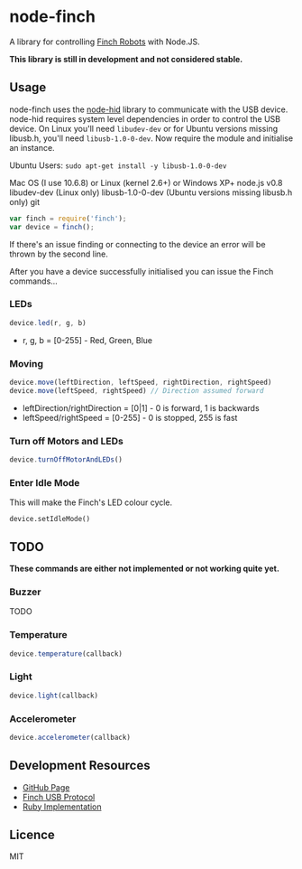 # node-finch

A library for controlling [Finch Robots](http://www.finchrobot.com/) with Node.JS.

**This library is still in development and not considered stable.**

## Usage

node-finch uses the [node-hid](https://github.com/node-hid/node-hid) library to communicate with the USB device. node-hid requires system level dependencies in order to control the USB device. On Linux you'll need `libudev-dev` or for Ubuntu versions missing libusb.h, you'll need `libusb-1.0-0-dev`. Now require the module and initialise an instance.


Ubuntu Users: `sudo apt-get install -y libusb-1.0-0-dev`

Mac OS (I use 10.6.8) or Linux (kernel 2.6+) or Windows XP+
node.js v0.8
libudev-dev (Linux only)
libusb-1.0-0-dev (Ubuntu versions missing libusb.h only)
git

```js
var finch = require('finch');
var device = finch();
```

If there's an issue finding or connecting to the device an error will be thrown by the second line.

After you have a device successfully initialised you can issue the Finch commands...

### LEDs

```js
device.led(r, g, b)
```

* r, g, b = [0-255] - Red, Green, Blue

### Moving

```js
device.move(leftDirection, leftSpeed, rightDirection, rightSpeed)
device.move(leftSpeed, rightSpeed) // Direction assumed forward
```

* leftDirection/rightDirection = [0|1] - 0 is forward, 1 is backwards
* leftSpeed/rightSpeed = [0-255] - 0 is stopped, 255 is fast


### Turn off Motors and LEDs

```js
device.turnOffMotorAndLEDs()
```

### Enter Idle Mode

This will make the Finch's LED colour cycle.

```
device.setIdleMode()
```


## TODO

**These commands are either not implemented or not working quite yet.**

### Buzzer

TODO

### Temperature

```js
device.temperature(callback)
```

### Light

```js
device.light(callback)
```

### Accelerometer

```js
device.accelerometer(callback)
```

## Development Resources

* [GitHub Page](http://github.com/bencevans/node-finch)
* [Finch USB Protocol](http://www.finchrobot.com/usb-protocol)
* [Ruby Implementation](https://github.com/JARodrick/finch_ruby/blob/master/lib/connection.rb)

## Licence

MIT
